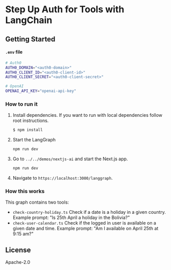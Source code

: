 # Step Up Auth for Tools with LangChain

## Getting Started

#### `.env` file

```sh
# Auth0
AUTH0_DOMAIN="<auth0-domain>"
AUTH0_CLIENT_ID="<auth0-client-id>"
AUTH0_CLIENT_SECRET="<auth0-client-secret>"

# OpenAI
OPENAI_API_KEY="openai-api-key"
```

### How to run it

1. Install dependencies. If you want to run with local dependencies follow root instructions.

   ```sh
   $ npm install
   ```

2. Start the LangGraph
   ```sh
   npm run dev
   ```

3. Go to `../../demos/nextjs-ai` and start the Next.js app.

   ```sh
   npm run dev
   ```

4. Navigate to `https://localhost:3000/langgraph`.

### How this works

This graph contains two tools:

- `check-country-holiday.ts` Check if a date is a holiday in a given country.
    Example prompt: "Is 25th April a holiday in the Bolivia?"
-  `check-user-calendar.ts` Check if the logged in user is available on a given date and time.
    Example prompt: "Am I available on April 25th at 9:15 am?"

## License

Apache-2.0
